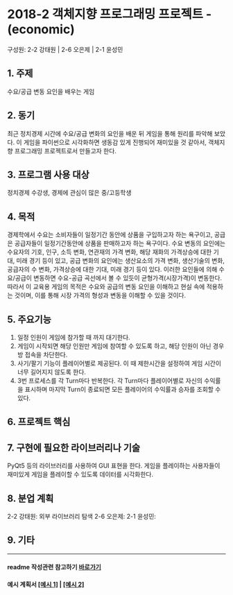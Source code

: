 # 2018-2 객체지향 프로그래밍 프로젝트 - **(economic)**
구성원: 2-2 강태원 | 2-6 오은제 | 2-1 윤성민

## 1. 주제
수요/공급 변동 요인을 배우는 게임

## 2. 동기
최근 정치경제 시간에 수요/공급 변화의 요인을 배운 뒤 게임을 통해 원리를 파악해 보았다. 
이 게임을 파이썬으로 시각화하면 생동감 있게 진행되어 재미있을 것 같아서, 객체지향 프로그래밍 프로젝트로서 만들고자 한다.

## 3. 프로그램 사용 대상
정치경제 수강생, 경제에 관심이 많은 중/고등학생

## 4. 목적
경제학에서 수요는 소비자들이 일정기간 동안에 상품을 구입하고자 하는 욕구이고, 공급은 공급자들이 일정기간동안에 상품을 판매하고자 하는 욕구이다. 
수요 변동의 요인에는 수요자의 기호, 인구, 소득 변화, 연관재의 가격 변화, 해당 재화의 가격상승에 대한 기대, 미래 경기 등이 있고, 공급 변화의 요인에는 생산요소의 가격 변화, 생산기술의 변화, 공급자의 수 변화, 가격상승에 대한 기대, 미래 경기 등이 있다. 이러한 요인들에 의해 수요/공급이 변동하면 수요-공급 곡선에서 볼 수 있듯이 균형가격(시장가격)이 변동한다. 따라서 이 교육용 게임의 목적은 수요와 공급의 변동 요인을 이해하고 현실 속에 적용하는 것이며, 이를 통해 시장 가격의 형성과 변동을 이해할 수 있을 것이다.

## 5. 주요기능
1. 일정 인원이 게임에 참가할 때 까지 대기한다.
2. 게임이 시작되면 해당 인원만 게임에 참여할 수 있도록 하고, 해당 인원이 아닌 경우 방 접속을 차단한다.
3. 사기/팔기 기능이 플레이어별로 제공된다. 이 때 제한시간을 설정하여 게임 시간이 너무 길어지지 않도록 한다.
4. 3번 프로세스를 각 Turn마다 반복한다. 각 Turn마다 플레이어별로 자신의 수익률을 표시하며 마지막 Turn이 종료되면 모든 플레이어의 수익률과 승자를 조회할 수 있다.

## 6. 프로젝트 핵심

## 7. 구현에 필요한 라이브러리나 기술
PyQt5 등의 라이브러리를 사용하여 GUI 표현을 한다. 게임을 플레이하는 사용자들이 재미있게 게임을 플레이할 수 있도록 데이터를 시각화한다.

## 8. **분업 계획**
2-2 강태원: 외부 라이브러리 탐색
2-6 오은제: 
2-1 윤성민: 

## 9. 기타

<hr>


#### readme 작성관련 참고하기 [바로가기](https://heropy.blog/2017/09/30/markdown/)

#### 예시 계획서 [[예시 1]](https://docs.google.com/document/d/1hcuGhTtmiTUxuBtr3O6ffrSMahKNhEj33woE02V-84U/edit?usp=sharing) | [[예시 2]](https://docs.google.com/document/d/1FmxTZvmrroOW4uZ34Xfyyk9ejrQNx6gtsB6k7zOvHYE/edit?usp=sharing)
